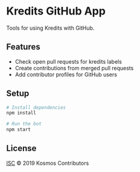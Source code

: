 # Kredits GitHub App

Tools for using Kredits with GitHub.

## Features

* Check open pull requests for kredits labels
* Create contributions from merged pull requests
* Add contributor profiles for GitHub users

## Setup

```sh
# Install dependencies
npm install

# Run the bot
npm start
```

## License

[ISC](LICENSE) © 2019 Kosmos Contributors
